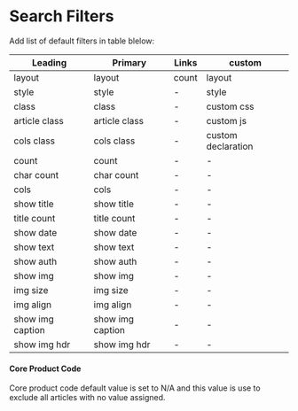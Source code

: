 # Search Filters

Add list of default filters in table blelow:

| Leading             | Primary              | Links    |  custom               |
| --                  | --                   | --       | --                    |
| layout              | layout               | count    | layout                |
| style               | style                | -        | style                 |
| class               | class                | -        | custom css            |
| article class       | article class        | -        | custom js             |
| cols class          | cols class           | -        | custom declaration    |
| count               | count                | -        | -                     |
| char count          | char count           | -        | -                     |
| cols                | cols                 | -        | -                     |
| show title          | show title           | -        | -                     |
| title count         | title count          | -        | -                     |
| show date           | show date            | -        | -                     |
| show text           | show text            | -        | -                     |
| show auth           | show auth            | -        | -                     |
| show img            | show img             | -        | -                     |
| img size            | img size             | -        | -                     |
| img align           | img align            | -        | -                     |
| show img caption    | show img caption     | -        | -                     |
| show img hdr        | show img hdr         | -        | -                     |


#### Core Product Code
Core product code default value is set to N/A and this value is use to exclude all articles with no value assigned.
